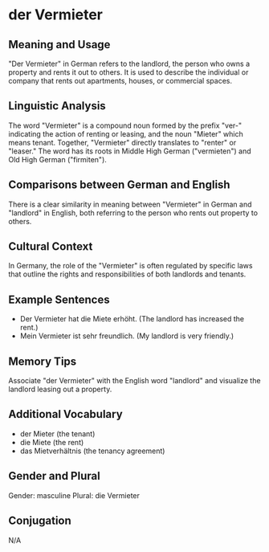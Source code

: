 # der Vermieter
## Meaning and Usage
"Der Vermieter" in German refers to the landlord, the person who owns a property and rents it out to others. It is used to describe the individual or company that rents out apartments, houses, or commercial spaces.

## Linguistic Analysis
The word "Vermieter" is a compound noun formed by the prefix "ver-" indicating the action of renting or leasing, and the noun "Mieter" which means tenant. Together, "Vermieter" directly translates to "renter" or "leaser." The word has its roots in Middle High German ("vermieten") and Old High German ("firmiten").

## Comparisons between German and English
There is a clear similarity in meaning between "Vermieter" in German and "landlord" in English, both referring to the person who rents out property to others.

## Cultural Context
In Germany, the role of the "Vermieter" is often regulated by specific laws that outline the rights and responsibilities of both landlords and tenants.

## Example Sentences
- Der Vermieter hat die Miete erhöht. (The landlord has increased the rent.)
- Mein Vermieter ist sehr freundlich. (My landlord is very friendly.)

## Memory Tips
Associate "der Vermieter" with the English word "landlord" and visualize the landlord leasing out a property.

## Additional Vocabulary
- der Mieter (the tenant)
- die Miete (the rent)
- das Mietverhältnis (the tenancy agreement)

## Gender and Plural
Gender: masculine
Plural: die Vermieter

## Conjugation
N/A